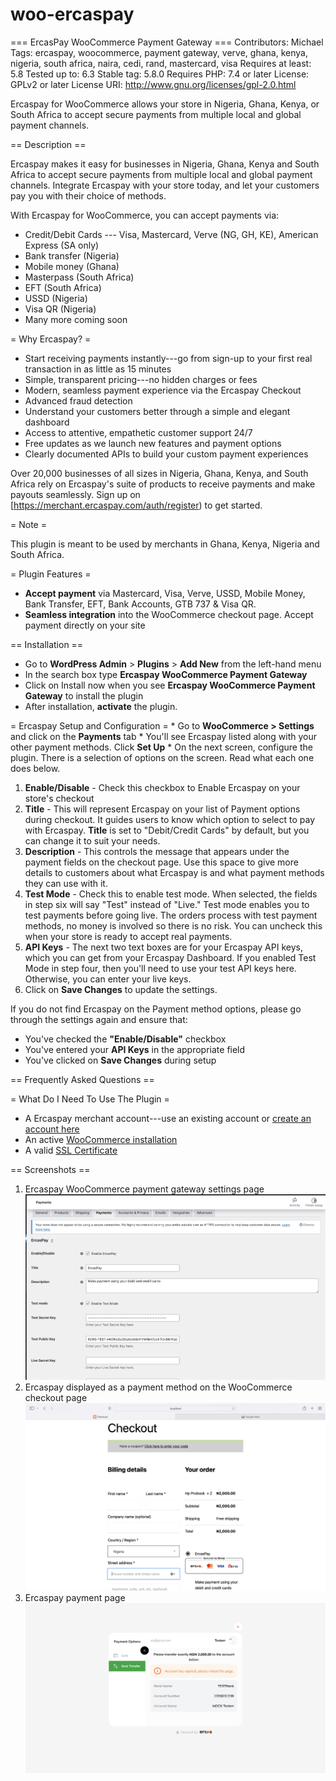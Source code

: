 # woo-ercaspay
=== ErcasPay WooCommerce Payment Gateway === Contributors: Michael Tags:
ercaspay, woocommerce, payment gateway, verve, ghana,
kenya, nigeria, south africa, naira, cedi, rand, mastercard, visa
Requires at least: 5.8 Tested up to: 6.3 Stable tag: 5.8.0 Requires PHP:
7.4 or later License: GPLv2 or later License URI:
http://www.gnu.org/licenses/gpl-2.0.html

Ercaspay for WooCommerce allows your store in Nigeria, Ghana, Kenya, or
South Africa to accept secure payments from multiple local and global
payment channels.

== Description ==

Ercaspay makes it easy for businesses in Nigeria, Ghana, Kenya and South
Africa to accept secure payments from multiple local and global payment
channels. Integrate Ercaspay with your store today, and let your
customers pay you with their choice of methods.

With Ercaspay for WooCommerce, you can accept payments via:

-   Credit/Debit Cards --- Visa, Mastercard, Verve (NG, GH, KE),
    American Express (SA only)
-   Bank transfer (Nigeria)
-   Mobile money (Ghana)
-   Masterpass (South Africa)
-   EFT (South Africa)
-   USSD (Nigeria)
-   Visa QR (Nigeria)
-   Many more coming soon

= Why Ercaspay? =

-   Start receiving payments instantly---go from sign-up to your first
    real transaction in as little as 15 minutes
-   Simple, transparent pricing---no hidden charges or fees
-   Modern, seamless payment experience via the Ercaspay Checkout
-   Advanced fraud detection
-   Understand your customers better through a simple and elegant
    dashboard
-   Access to attentive, empathetic customer support 24/7
-   Free updates as we launch new features and payment options
-   Clearly documented APIs to build your custom payment experiences

Over 20,000 businesses of all sizes in Nigeria, Ghana, Kenya, and South
Africa rely on Ercaspay's suite of products to receive payments and make
payouts seamlessly. Sign up on
\[https://merchant.ercaspay.com/auth/register) to get started.

= Note =

This plugin is meant to be used by merchants in Ghana, Kenya, Nigeria
and South Africa.

= Plugin Features =

-   **Accept payment** via Mastercard, Visa, Verve, USSD, Mobile Money,
    Bank Transfer, EFT, Bank Accounts, GTB 737 & Visa QR.
-   **Seamless integration** into the WooCommerce checkout page. Accept
    payment directly on your site

== Installation ==

-   Go to **WordPress Admin** \> **Plugins** \> **Add New** from the
    left-hand menu
-   In the search box type **Ercaspay WooCommerce Payment Gateway**
-   Click on Install now when you see **Ercaspay WooCommerce Payment
    Gateway** to install the plugin
-   After installation, **activate** the plugin.

= Ercaspay Setup and Configuration = \* Go to **WooCommerce \>
Settings** and click on the **Payments** tab \* You'll see Ercaspay
listed along with your other payment methods. Click **Set Up** \* On the
next screen, configure the plugin. There is a selection of options on
the screen. Read what each one does below.

1.  **Enable/Disable** - Check this checkbox to Enable Ercaspay on your
    store's checkout
2.  **Title** - This will represent Ercaspay on your list of Payment
    options during checkout. It guides users to know which option to
    select to pay with Ercaspay. **Title** is set to "Debit/Credit
    Cards" by default, but you can change it to suit your needs.
3.  **Description** - This controls the message that appears under the
    payment fields on the checkout page. Use this space to give more
    details to customers about what Ercaspay is and what payment methods
    they can use with it.
4.  **Test Mode** - Check this to enable test mode. When selected, the
    fields in step six will say "Test" instead of "Live." Test mode
    enables you to test payments before going live. The orders process
    with test payment methods, no money is involved so there is no risk.
    You can uncheck this when your store is ready to accept real
    payments.
5.   **API Keys** - The next two text boxes are for your Ercaspay API
    keys, which you can get from your Ercaspay Dashboard. If you enabled
    Test Mode in step four, then you'll need to use your test API keys
    here. Otherwise, you can enter your live keys.
6. Click on **Save Changes** to update the settings.

If you do not find Ercaspay on the Payment method options, please go
through the settings again and ensure that:

-   You've checked the **"Enable/Disable"** checkbox
-   You've entered your **API Keys** in the appropriate field
-   You've clicked on **Save Changes** during setup

== Frequently Asked Questions ==

= What Do I Need To Use The Plugin =

-   A Ercaspay merchant account---use an existing account or [create an
    account here](https://merchant.ercaspay.com/auth/register)
-   An active [WooCommerce
    installation](https://docs.woocommerce.com/document/installing-uninstalling-woocommerce/)
-   A valid [SSL
    Certificate](https://docs.woocommerce.com/document/ssl-and-https/)

== Screenshots ==

1.  Ercaspay WooCommerce payment gateway settings page
    ![Alt Text](screenshots/payment-setting-page.png)
2. Ercaspay displayed as a payment method on the WooCommerce checkout page
    ![Alt Text](screenshots/checkout.png)
3.  Ercaspay payment page
    ![Alt Text](screenshots/payment-page.png)
